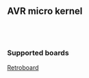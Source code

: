 ## AVR micro kernel

<br></br>

### Supported boards
<a href="https://github.com/RetroBytes32/Retroboard">Retroboard</a>⁭
